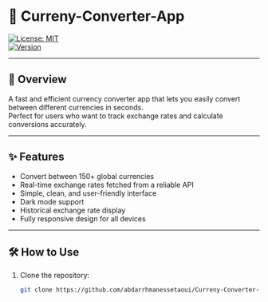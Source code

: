 # 💱 Curreny-Converter-App

[![License: MIT](https://img.shields.io/badge/License-MIT-green.svg)](https://opensource.org/licenses/MIT)  
[![Version](https://img.shields.io/badge/version-1.0.0-blue.svg)]()

---

## 🚀 Overview

A fast and efficient currency converter app that lets you easily convert between different currencies in seconds.  
Perfect for users who want to track exchange rates and calculate conversions accurately.

---

## ✨ Features

- Convert between 150+ global currencies  
- Real-time exchange rates fetched from a reliable API  
- Simple, clean, and user-friendly interface  
- Dark mode support  
- Historical exchange rate display  
- Fully responsive design for all devices  

---

## 🛠️ How to Use

1. Clone the repository:  
   ```bash
   git clone https://github.com/abdarrhmanessetaoui/Curreny-Converter-App.git
